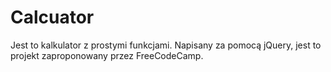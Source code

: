 # Calcuator

Jest to kalkulator z prostymi funkcjami. Napisany za pomocą jQuery, jest to projekt zaproponowany przez FreeCodeCamp.
